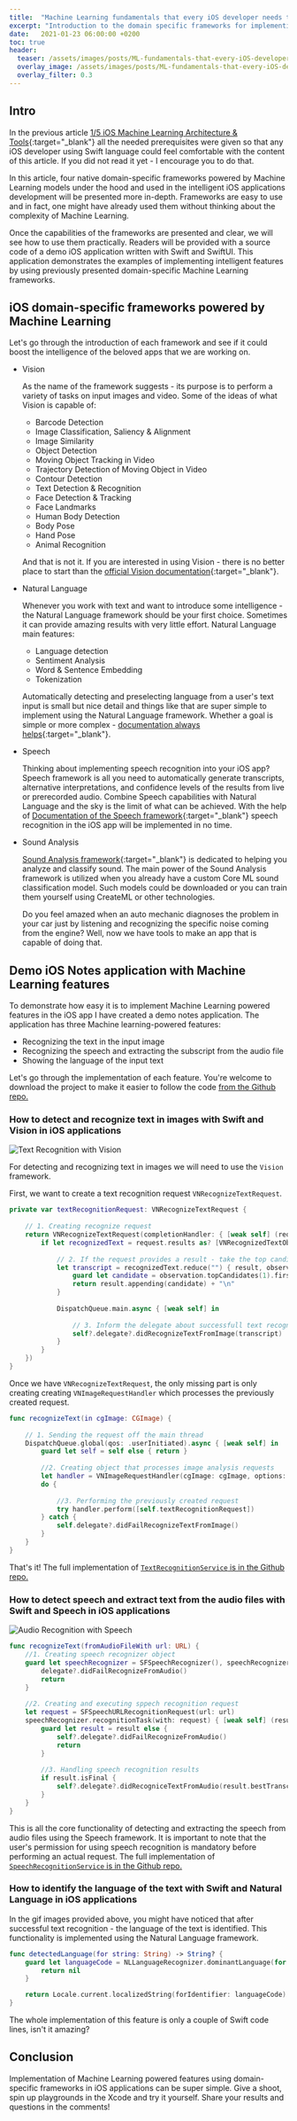```yaml
---
title:  "Machine Learning fundamentals that every iOS developer needs to know: 2/5 Native domain-specific Machine Learning frameworks for iOS developers"
excerpt: "Introduction to the domain specific frameworks for implementing articifially intelligent features in iOS applications"
date:   2021-01-23 06:00:00 +0200
toc: true
header:
  teaser: /assets/images/posts/ML-fundamentals-that-every-iOS-developer-needs-to-know-architecture-tools-cover.jpg
  overlay_image: /assets/images/posts/ML-fundamentals-that-every-iOS-developer-needs-to-know-Native-domain-specific-frameworks-cover.jpg
  overlay_filter: 0.3
---
```


## Intro

In the previous article [1/5 iOS Machine Learning Architecture & Tools](/ML-fundamentals-that-every-iOS-developer-needs-to-know-1-5-iOS-Machine-Learning-Architecture-Tools){:target="_blank"} all the needed prerequisites were given so that any iOS developer using Swift language could feel comfortable with the content of this article. If you did not read it yet - I encourage you to do that.

In this article, four native domain-specific frameworks powered by Machine Learning models under the hood and used in the intelligent iOS applications development will be presented more in-depth. Frameworks are easy to use and in fact, one might have already used them without thinking about the complexity of Machine Learning.

Once the capabilities of the frameworks are presented and clear, we will see how to use them practically. Readers will be provided with a source code of a demo iOS application written with Swift and SwiftUI. This application demonstrates the examples of implementing intelligent features by using previously presented domain-specific Machine Learning frameworks.

## iOS domain-specific frameworks powered by Machine Learning

Let's go through the introduction of each framework and see if it could boost the intelligence of the beloved apps that we are working on.

- Vision
  
  As the name of the framework suggests - its purpose is to perform a variety of tasks on input images and video. Some of the ideas of what Vision is capable of:

  - Barcode Detection
  - Image Classification, Saliency & Alignment
  - Image Similarity
  - Object Detection
  - Moving Object Tracking in Video
  - Trajectory Detection of Moving Object in Video
  - Contour Detection
  - Text Detection & Recognition
  - Face Detection & Tracking
  - Face Landmarks
  - Human Body Detection
  - Body Pose
  - Hand Pose
  - Animal Recognition
  
  And that is not it. If you are interested in using Vision - there is no better place to start than the [official Vision documentation](https://developer.apple.com/documentation/vision){:target="_blank"}.

- Natural Language
  
  Whenever you work with text and want to introduce some intelligence - the Natural Language framework should be your first choice. Sometimes it can provide amazing results with very little effort. Natural Language main features:

  - Language detection
  - Sentiment Analysis
  - Word & Sentence Embedding
  - Tokenization

  Automatically detecting and preselecting language from a user's text input is small but nice detail and things like that are super simple to implement using the Natural Language framework. Whether a goal is simple or more complex - [documentation always helps](https://developer.apple.com/documentation/naturallanguage){:target="_blank"}.

- Speech
  
  Thinking about implementing speech recognition into your iOS app? Speech framework is all you need to automatically generate transcripts, alternative interpretations, and confidence levels of the results from live or prerecorded audio. Combine Speech capabilities with Natural Language and the sky is the limit of what can be achieved. With the help of [Documentation of the Speech framework](https://developer.apple.com/documentation/speech){:target="_blank"} speech recognition in the iOS app will be implemented in no time.
  
- Sound Analysis

  [Sound Analysis framework](https://developer.apple.com/documentation/soundanalysis){:target="_blank"} is dedicated to helping you analyze and classify sound. The main power of the Sound Analysis framework is utilized when you already have a custom Core ML sound classification model. Such models could be downloaded or you can train them yourself using CreateML or other technologies.
  
  Do you feel amazed when an auto mechanic diagnoses the problem in your car just by listening and recognizing the specific noise coming from the engine? Well, now we have tools to make an app that is capable of doing that.

## Demo iOS Notes application with Machine Learning features

To demonstrate how easy it is to implement Machine Learning powered features in the iOS app I have created a demo notes application. The application has three Machine learning-powered features:

- Recognizing the text in the input image
- Recognizing the speech and extracting the subscript from the audio file
- Showing the language of the input text

Let's go through the implementation of each feature. You're welcome to download the project to make it easier to follow the code [from the Github repo.](https://github.com/arminasr/IntelliNote/)

### How to detect and recognize text in images with Swift and Vision in iOS applications

![Text Recognition with Vision](/assets/images/posts/textRecognition.gif)

For detecting and recognizing text in images we will need to use the `Vision` framework.

First, we want to create a text recognition request `VNRecognizeTextRequest`.

```swift
private var textRecognitionRequest: VNRecognizeTextRequest {
    
    // 1. Creating recognize request
    return VNRecognizeTextRequest(completionHandler: { [weak self] (request, error) in
        if let recognizedText = request.results as? [VNRecognizedTextObservation] {
        
            // 2. If the request provides a result - take the top candidate from the returned Strings.
            let transcript = recognizedText.reduce("") { result, observation in
                guard let candidate = observation.topCandidates(1).first?.string else { return "" }
                return result.appending(candidate) + "\n"
            }
            
            DispatchQueue.main.async { [weak self] in
                
                // 3. Inform the delegate about successfull text recognitioon
                self?.delegate?.didRecognizeTextFromImage(transcript)
            }
        }
    })
}
```

Once we have `VNRecognizeTextRequest`, the only missing part is only creating creating `VNImageRequestHandler` which processes the previously created request.

```swift
func recognizeText(in cgImage: CGImage) {
    
    // 1. Sending the request off the main thread
    DispatchQueue.global(qos: .userInitiated).async { [weak self] in
        guard let self = self else { return }
        
        //2. Creating object that processes image analysis requests
        let handler = VNImageRequestHandler(cgImage: cgImage, options: [:])
        do {
            
            //3. Performing the previously created request
            try handler.perform([self.textRecognitionRequest])
        } catch {
            self.delegate?.didFailRecognizeTextFromImage()
        }
    }
}
```

That's it! The full implementation of [`TextRecognitionService` is in the Github repo.](https://github.com/arminasr/IntelliNote/blob/main/IntelliNote/Services/TextRecognitionService.swift)

### How to detect speech and extract text from the audio files with Swift and Speech in iOS applications

![Audio Recognition with Speech](/assets/images/posts/audioRecognition.gif)

```swift
func recognizeText(fromAudioFileWith url: URL) {
    //1. Creating speech recognizer object
    guard let speechRecognizer = SFSpeechRecognizer(), speechRecognizer.isAvailable else {
        delegate?.didFailRecognizeFromAudio()
        return
    }
    
    //2. Creating and executing sppech recognition request
    let request = SFSpeechURLRecognitionRequest(url: url)
    speechRecognizer.recognitionTask(with: request) { [weak self] (result, error) in
        guard let result = result else {
            self?.delegate?.didFailRecognizeFromAudio()
            return
        }
        
        //3. Handling speech recognition results
        if result.isFinal {
            self?.delegate?.didRecogniceTextFromAudio(result.bestTranscription.formattedString)
        }
    }
}
```

This is all the core functionality of detecting and extracting the speech from audio files using the Speech framework. It is important to note that the user's permission for using speech recognition is mandatory before performing an actual request. The full implementation of [`SpeechRecognitionService` is in the Github repo.](https://github.com/arminasr/IntelliNote/blob/main/IntelliNote/Services/SpeechRecognitionService.swift)

### How to identify the language of the text with Swift and Natural Language in iOS applications

In the gif images provided above, you might have noticed that after successful text recognition - the language of the text is identified. This functionality is implemented using the Natural Language framework.

```swift
func detectedLanguage(for string: String) -> String? {
    guard let languageCode = NLLanguageRecognizer.dominantLanguage(for: string)?.rawValue else {
        return nil
    }

    return Locale.current.localizedString(forIdentifier: languageCode)
}
```

The whole implementation of this feature is only a couple of Swift code lines, isn't it amazing?

## Conclusion

Implementation of Machine Learning powered features using domain-specific frameworks in iOS applications can be super simple. Give a shoot, spin up playgrounds in the Xcode and try it yourself. Share your results and questions in the comments!
